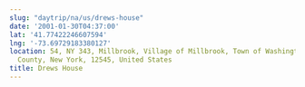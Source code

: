 ```yaml
---
slug: "daytrip/na/us/drews-house"
date: '2001-01-30T04:37:00'
lat: '41.77422246607594'
lng: '-73.69729183380127'
location: 54, NY 343, Millbrook, Village of Millbrook, Town of Washington, Dutchess
  County, New York, 12545, United States
title: Drews House
---
```



